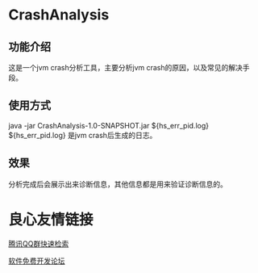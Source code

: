 # CrashAnalysis

## 功能介绍  
这是一个jvm crash分析工具，主要分析jvm crash的原因，以及常见的解决手段。
## 使用方式  
java -jar CrashAnalysis-1.0-SNAPSHOT.jar ${hs_err_pid.log}   
${hs_err_pid.log} 是jvm crash后生成的日志。  
## 效果
分析完成后会展示出来诊断信息，其他信息都是用来验证诊断信息的。

 # 良心友情链接

[腾讯QQ群快速检索](http://u.720life.cn/s/8cf73f7c)

[软件免费开发论坛](http://u.720life.cn/s/bbb01dc0)